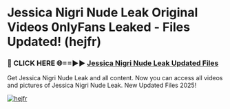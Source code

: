 # Jessica Nigri Nude Leak Original Videos 0nlyFans Leaked - Files Updated! (hejfr)

<h3>🔴 CLICK HERE 🌐==►► <a href="https://tinyurl.com/5h6xmrr3" rel="nofollow">Jessica Nigri Nude Leak Updated Files</a></h3>

Get Jessica Nigri Nude Leak and all content. Now you can access all videos and pictures of Jessica Nigri Nude Leak. New Updated Files 2025!

[![hejfr](https://i.imgur.com/KVD873Z.gif)](https://tinyurl.com/5h6xmrr3)
